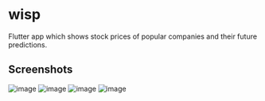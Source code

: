 # wisp

Flutter app which shows stock prices of popular companies and their future predictions.

## Screenshots
![image](https://github.com/athulreji/wisp/assets/28696896/810820c4-0b22-4331-92af-458c44e5c263)
![image](https://github.com/athulreji/wisp/assets/28696896/4d59ed4b-ff99-44c2-a60f-f90d8a9550c0)
![image](https://github.com/athulreji/wisp/assets/28696896/655a2d4a-743c-4b5e-817b-866ce9f3d75c)
![image](https://github.com/athulreji/wisp/assets/28696896/68518224-9c50-482a-ada1-b8076bfc4d7c)
